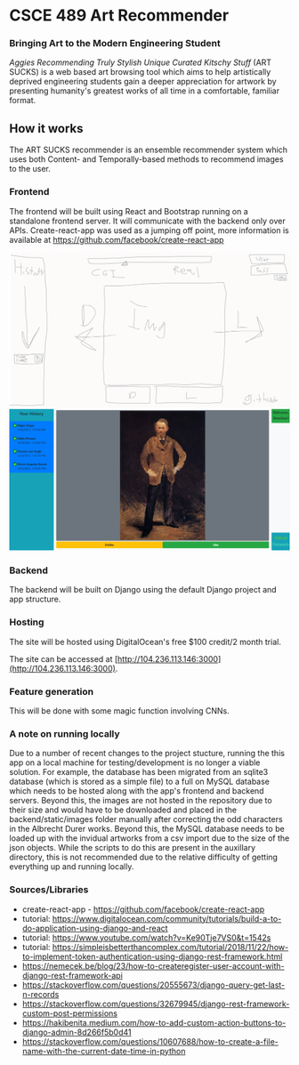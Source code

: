 # CSCE 489 Art Recommender

### Bringing Art to the Modern Engineering Student

_Aggies Recommending Truly Stylish Unique Curated Kitschy Stuff_ (ART SUCKS) is a web based art browsing tool which aims to help artistically deprived engineering students gain a deeper appreciation for artwork by presenting humanity's greatest works of all time in a comfortable, familiar format. 

## How it works

The ART SUCKS recommender is an ensemble recommender system which uses both Content- and Temporally-based methods to recommend images to the user. 

### Frontend

The frontend will be built using React and Bootstrap running on a standalone frontend server. It will communicate with the backend only over APIs. Create-react-app was used as a jumping off point, more information is available at https://github.com/facebook/create-react-app

![UI layout](./images/UI_Sketch.png)
![UI_design](./images/UI_design.png)

### Backend

The backend will be built on Django using the default Django project and app structure.

### Hosting

The site will be hosted using DigitalOcean's free $100 credit/2 month trial.

The site can be accessed at [http://104.236.113.146:3000](http://104.236.113.146:3000).

### Feature generation

This will be done with some magic function involving CNNs.

### A note on running locally
Due to a number of recent changes to the project stucture, running the this app on a local machine for testing/development is no longer a viable solution. For example, the database has been migrated from an sqlite3 database (which is stored as a simple file) to a full on MySQL database which needs to be hosted along with the app's frontend and backend servers. Beyond this, the images are not hosted in the repository due to their size and would have to be downloaded and placed in the backend/static/images folder manually after correcting the odd characters in the Albrecht Durer works. Beyond this, the MySQL database needs to be loaded up with the invidual artworks from a csv import due to the size of the json objects. While the scripts to do this are present in the auxillary directory, this is not recommended due to the relative difficulty of getting everything up and running locally.

### Sources/Libraries
* create-react-app - https://github.com/facebook/create-react-app
* tutorial: https://www.digitalocean.com/community/tutorials/build-a-to-do-application-using-django-and-react
* tutorial: https://www.youtube.com/watch?v=Ke90Tje7VS0&t=1542s
* tutorial: https://simpleisbetterthancomplex.com/tutorial/2018/11/22/how-to-implement-token-authentication-using-django-rest-framework.html
* https://nemecek.be/blog/23/how-to-createregister-user-account-with-django-rest-framework-api
* https://stackoverflow.com/questions/20555673/django-query-get-last-n-records
* https://stackoverflow.com/questions/32679945/django-rest-framework-custom-post-permissions
* https://hakibenita.medium.com/how-to-add-custom-action-buttons-to-django-admin-8d266f5b0d41
* https://stackoverflow.com/questions/10607688/how-to-create-a-file-name-with-the-current-date-time-in-python
